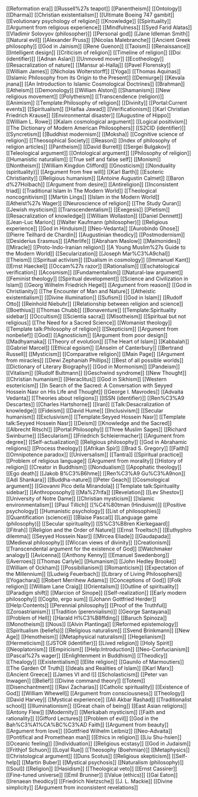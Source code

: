 [[Reformation era]]
[[Russell%27s teapot]]
[[Panentheism]]
[[Ontology]]
[[Dharma]]
[[Christian existentialism]]
[[Ultimate Boeing 747 gambit]]
[[Evolutionary psychology of religion]]
[[Knowledge]]
[[Spirituality]]
[[Argument from religious experience]]
[[Mindfulness]]
[[Syed Farid Alatas]]
[[Vladimir Solovyov (philosopher)]]
[[Personal god]]
[[Jane Idleman Smith]]
[[Natural evil]]
[[Alexander Pruss]]
[[Nicolas Malebranche]]
[[Ancient Greek philosophy]]
[[God in Jainism]]
[[Rene Guenon]]
[[Taoism]]
[[Renaissance]]
[[Intelligent design]]
[[Criticism of religion]]
[[Timeline of religion]]
[[Doi (identifier)]]
[[Adnan Aslan]]
[[Unmoved mover]]
[[Ecotheology]]
[[Resacralization of nature]]
[[Mansur al-Hallaj]]
[[Pavel Florensky]]
[[William James]]
[[Nicholas Wolterstorff]]
[[Yoga]]
[[Thomas Aquinas]]
[[Islamic Philosophy from its Origin to the Present]]
[[Demiurge]]
[[Kevala jnana]]
[[An Introduction to Islamic Cosmological Doctrines]]
[[Brahman]]
[[Atheism]]
[[Demonology]]
[[William Alston]]
[[Shamanism]]
[[New religious movement]]
[[Polytheism]]
[[Transcendence (religion)]]
[[Animism]]
[[Template:Philosophy of religion]]
[[Divinity]]
[[Portal:Current events]]
[[Spiritualism]]
[[Haifaa Jawad]]
[[Verificationism]]
[[Karl Christian Friedrich Krause]]
[[Environmental disaster]]
[[Augustine of Hippo]]
[[William L. Rowe]]
[[Kalam cosmological argument]]
[[Logical positivism]]
[[The Dictionary of Modern American Philosophers]]
[[S2CID (identifier)]]
[[Syncretism]]
[[Buddhist modernism]]
[[Moksha]]
[[Cognitive science of religion]]
[[Theosophical Society]]
[[Reason]]
[[Index of philosophy of religion articles]]
[[Pantheism]]
[[David Burrell]]
[[Sergei Bulgakov]]
[[Teleological argument]]
[[Ontological argument]]
[[Philosophy of religion]]
[[Humanistic naturalism]]
[[True self and false self]]
[[Monism]]
[[Nontheism]]
[[William Kingdon Clifford]]
[[Gnosticism]]
[[Nonduality (spirituality)]]
[[Argument from free will]]
[[Karl Barth]]
[[Esoteric Christianity]]
[[Religious humanism]]
[[Antoine Augustin Calmet]]
[[Baron d%27Holbach]]
[[Argument from desire]]
[[Antireligion]]
[[Inconsistent triad]]
[[Traditional Islam In The Modern World]]
[[Theological noncognitivism]]
[[Martin Lings]]
[[Islam in the Modern World]]
[[Atheist%27s Wager]]
[[Neuroscience of religion]]
[[The Study Quran]]
[[Jewish mysticism]]
[[Transcendentalism]]
[[Exegesis]]
[[Pietism]]
[[Resacralization of knowledge]]
[[William Wollaston]]
[[Daniel Dennett]]
[[Jean-Luc Marion]]
[[Walter Kaufmann (philosopher)]]
[[Religious experience]]
[[God in Hinduism]]
[[Neo-Vedanta]]
[[Aurobindo Ghose]]
[[Pierre Teilhard de Chardin]]
[[Augustinian theodicy]]
[[Postmodernism]]
[[Desiderius Erasmus]]
[[Afterlife]]
[[Abraham Maslow]]
[[Maimonides]]
[[Miracle]]
[[Proto-Indo-Iranian religion]]
[[A Young Muslim%27s Guide to the Modern World]]
[[Secularization]]
[[Joseph Mar%C3%A9chal]]
[[Theism]]
[[Spiritual activism]]
[[Dualism in cosmology]]
[[Immanuel Kant]]
[[Ernst Haeckel]]
[[Occam%27s razor]]
[[Rationalism]]
[[Eschatological verification]]
[[Acosmism]]
[[Fundamentalism]]
[[Natural-law argument]]
[[Feminist theology]]
[[Spiritual development]]
[[Science and Civilization in Islam]]
[[Georg Wilhelm Friedrich Hegel]]
[[Argument from reason]]
[[God in Christianity]]
[[The Encounter of Man and Nature]]
[[Atheistic existentialism]]
[[Divine illumination]]
[[Sufism]]
[[God in Islam]]
[[Rudolf Otto]]
[[Reinhold Niebuhr]]
[[Relationship between religion and science]]
[[Boethius]]
[[Thomas Chubb]]
[[Bonaventure]]
[[Template:Spirituality sidebar]]
[[Occultism]]
[[Scientia sacra]]
[[Misotheism]]
[[Spiritual but not religious]]
[[The Need for a Sacred Science]]
[[Womanist theology]]
[[Template talk:Philosophy of religion]]
[[Skepticism]]
[[Argument from nonbelief]]
[[God]]
[[Agnosticism]]
[[Argument from poor design]]
[[Madhyamaka]]
[[Theory of evolution]]
[[The Heart of Islam]]
[[Kabbalah]]
[[Gabriel Marcel]]
[[Ethical egoism]]
[[Anselm of Canterbury]]
[[Bertrand Russell]]
[[Mysticism]]
[[Comparative religion]]
[[Main Page]]
[[Argument from miracles]]
[[Dewi Zephaniah Phillips]]
[[Best of all possible worlds]]
[[Dictionary of Literary Biography]]
[[God in Mormonism]]
[[Pandeism]]
[[Vitalism]]
[[Rudolf Bultmann]]
[[Geschwind syndrome]]
[[New Thought]]
[[Christian humanism]]
[[Heraclitus]]
[[God in Sikhism]]
[[Western esotericism]]
[[In Search of the Sacred: A Conversation with Seyyed Hossein Nasr on His Life and Thought]]
[[George I. Mavrodes]]
[[Advaita Vedanta]]
[[Theories about religions]]
[[ISSN (identifier)]]
[[Ren%C3%A9 Descartes]]
[[Charles Hartshorne]]
[[Iran]]
[[Talk:Desacralization of knowledge]]
[[Fideism]]
[[David Hume]]
[[Inclusivism]]
[[Secular humanism]]
[[Exclusivism]]
[[Template:Seyyed Hossein Nasr]]
[[Template talk:Seyyed Hossein Nasr]]
[[Deism]]
[[Knowledge and the Sacred]]
[[Albrecht Ritschl]]
[[Portal:Philosophy]]
[[Three Muslim Sages]]
[[Richard Swinburne]]
[[Secularism]]
[[Friedrich Schleiermacher]]
[[Argument from degree]]
[[Self-actualization]]
[[Religious philosophy]]
[[God in Abrahamic religions]]
[[Process theology]]
[[Afrikan Spir]]
[[Brad S. Gregory]]
[[Faith]]
[[Omnipotence paradox]]
[[Universalism]]
[[Tantra]]
[[Spiritual practice]]
[[Problem of religious language]]
[[Argument from morality]]
[[History of religion]]
[[Creator in Buddhism]]
[[Nondualism]]
[[Apophatic theology]]
[[Ego death]]
[[Jakob B%C3%B6hme]]
[[Ren%C3%A9 Gu%C3%A9non]]
[[Adi Shankara]]
[[Buddha-nature]]
[[Peter Geach]]
[[Cosmological argument]]
[[Giovanni Pico della Mirandola]]
[[Template talk:Spirituality sidebar]]
[[Anthroposophy]]
[[Ma%27rifa]]
[[Revelation]]
[[Lev Shestov]]
[[University of Notre Dame]]
[[Christian mysticism]]
[[Islamic environmentalism]]
[[Paul Tillich]]
[[%C4%80tman (Hinduism)]]
[[Positive psychology]]
[[Humanistic psychology]]
[[List of philosophies]]
[[Quantification (science)]]
[[Blaise Pascal]]
[[Language game (philosophy)]]
[[Secular spirituality]]
[[S%C3%B8ren Kierkegaard]]
[[Fitrah]]
[[Religion and the Order of Nature]]
[[Ernst Troeltsch]]
[[Euthyphro dilemma]]
[[Seyyed Hossein Nasr]]
[[Mircea Eliade]]
[[Gaudapada]]
[[Medieval philosophy]]
[[Wiccan views of divinity]]
[[Creationism]]
[[Transcendental argument for the existence of God]]
[[Watchmaker analogy]]
[[Avicenna]]
[[Anthony Kenny]]
[[Emanuel Swedenborg]]
[[Averroes]]
[[Thomas Carlyle]]
[[Humanism]]
[[John Hedley Brooke]]
[[William of Ockham]]
[[Possibilianism]]
[[Romanticism]]
[[Expectation of the Millennium]]
[[Ludwig Feuerbach]]
[[Library of Living Philosophers]]
[[Yogachara]]
[[Robert Merrihew Adams]]
[[Conceptions of God]]
[[Folk religion]]
[[William Lane Craig]]
[[Orientalism]]
[[Outline of spirituality]]
[[Paradigm shift]]
[[Marcion of Sinope]]
[[Self-realization]]
[[Early modern philosophy]]
[[Cogito, ergo sum]]
[[Johann Gottfried Herder]]
[[Help:Contents]]
[[Perennial philosophy]]
[[Proof of the Truthful]]
[[Zoroastrianism]]
[[Tradition (perennialism)]]
[[George Santayana]]
[[Problem of Hell]]
[[Harald H%C3%B8ffding]]
[[Baruch Spinoza]]
[[Monotheism]]
[[Nous]]
[[Alvin Plantinga]]
[[Reformed epistemology]]
[[Spiritualism (beliefs)]]
[[Religious naturalism]]
[[Svend Brinkmann]]
[[New Age]]
[[Henotheism]]
[[Metaphysical naturalism]]
[[Hegelianism]]
[[Hermeticism]]
[[JSTOR (identifier)]]
[[Lived religion]]
[[Holy Spirit]]
[[Neoplatonism]]
[[Empiricism]]
[[Help:Introduction]]
[[Neo-Confucianism]]
[[Pascal%27s wager]]
[[Enlightenment in Buddhism]]
[[Theodicy]]
[[Thealogy]]
[[Existentialism]]
[[Elite religion]]
[[Gaunilo of Marmoutiers]]
[[The Garden Of Truth]]
[[Ideals and Realities of Islam]]
[[Karl Marx]]
[[Ancient Greece]]
[[James VI and I]]
[[Scholasticism]]
[[Peter van Inwagen]]
[[Belief]]
[[Divine command theory]]
[[Totem]]
[[Disenchantment]]
[[Ravi Zacharias]]
[[Catholic spirituality]]
[[Existence of God]]
[[William Whewell]]
[[Argument from consciousness]]
[[Theology]]
[[David Harvey]]
[[Mystical experience]]
[[Ali Akbar Rashad]]
[[Traditionalist school]]
[[Illuminationism]]
[[Great chain of being]]
[[East Asian religions]]
[[Antony Flew]]
[[Modernity]]
[[Merkabah mysticism]]
[[Faith and rationality]]
[[Gifford Lectures]]
[[Problem of evil]]
[[God in the Bah%C3%A1%CA%BC%C3%AD Faith]]
[[Argument from beauty]]
[[Argument from love]]
[[Gottfried Wilhelm Leibniz]]
[[Neo-Advaita]]
[[Pontifical and Promethean man]]
[[Ethics in religion]]
[[Liu Shu-hsien]]
[[Oceanic feeling]]
[[Individuation]]
[[Religious ecstasy]]
[[God in Judaism]]
[[Frithjof Schuon]]
[[Loyal Rue]]
[[Theosophy (Boehmian)]]
[[Metaphysics]]
[[Christological argument]]
[[Duns Scotus]]
[[Religious skepticism]]
[[Self-help]]
[[Martin Buber]]
[[Mystical psychosis]]
[[Naturalism (philosophy)]]
[[Soul]]
[[Religion]]
[[Hasidism]]
[[Theological veto]]
[[Ernst Cassirer]]
[[Fine-tuned universe]]
[[Emil Brunner]]
[[Value (ethics)]]
[[Gai Eaton]]
[[Irenaean theodicy]]
[[Friedrich Nietzsche]]
[[J. L. Mackie]]
[[Divine simplicity]]
[[Argument from inconsistent revelations]]
